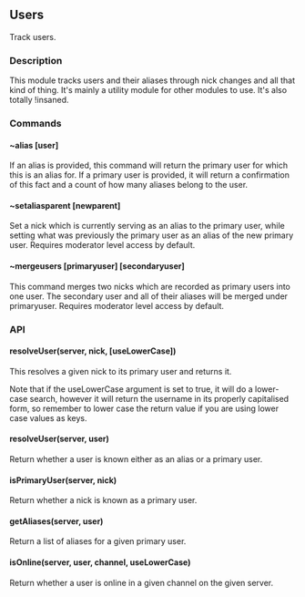 ## Users

Track users.

### Description

This module tracks users and their aliases through nick changes and all that
kind of thing. It's mainly a utility module for other modules to use. It's 
also totally !insaned.

### Commands

#### ~alias [user]
If an alias is provided, this command will return the primary user for which
this is an alias for. If a primary user is provided, it will return a
confirmation of this fact and a count of how many aliases belong to the user.

#### ~setaliasparent [newparent]
Set a nick which is currently serving as an alias to the primary user, while
setting what was previously the primary user as an alias of the new primary
user. Requires moderator level access by default.

#### ~mergeusers [primaryuser] [secondaryuser]
This command merges two nicks which are recorded as primary users into one user.
The secondary user and all of their aliases will be merged under primaryuser.
Requires moderator level access by default.

### API

#### resolveUser(server, nick, [useLowerCase])
This resolves a given nick to its primary user and returns it. 

Note that if the useLowerCase argument is set to true, it will do a lower-case 
search, however it will return the username in its properly capitalised form, so
remember to lower case the return value if you are using lower case values as
keys.

#### resolveUser(server, user)
Return whether a user is known either as an alias or a primary user.

#### isPrimaryUser(server, nick)
Return whether a nick is known as a primary user.

#### getAliases(server, user)
Return a list of aliases for a given primary user.

#### isOnline(server, user, channel, useLowerCase)
Return whether a user is online in a given channel on the given server.
